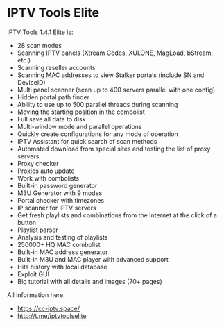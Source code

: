 # IPTV Tools Elite
IPTV Tools 1.4.1 Elite is:
- 28 scan modes
- Scanning IPTV panels (Xtream Codes, XUI.ONE, MagLoad, bStream, etc.)
- Scanning reseller accounts
- Scanning MAC addresses to view Stalker portals (include SN and DeviceID)
- Multi panel scanner (scan up to 400 servers parallel with one config)
- Hidden portal path finder
- Ability to use up to 500 parallel threads during scanning
- Moving the starting position in the combolist
- Full save all data to disk
- Multi-window mode and parallel operations
- Quickly create configurations for any mode of operation
- IPTV Assistant for quick search of scan methods
- Automated download from special sites and testing the list of proxy servers
- Proxy checker
- Proxies auto update
- Work with combolists
- Built-in password generator
- M3U Generator with 9 modes
- Portal checker with timezones
- IP scanner for IPTV servers
- Get fresh playlists and combinations from the Internet at the click of a button
- Playlist parser
- Analysis and testing of playlists
- 250000+ HQ MAC combolist
- Built-in MAC address generator
- Built-in M3U and MAC player with advanced support
- Hits history with local database
- Exploit GUI
- Big tutorial with all details and images (70+ pages)

All information here:
- https://cc-iptv.space/
- http://t.me/iptvtoolselite
